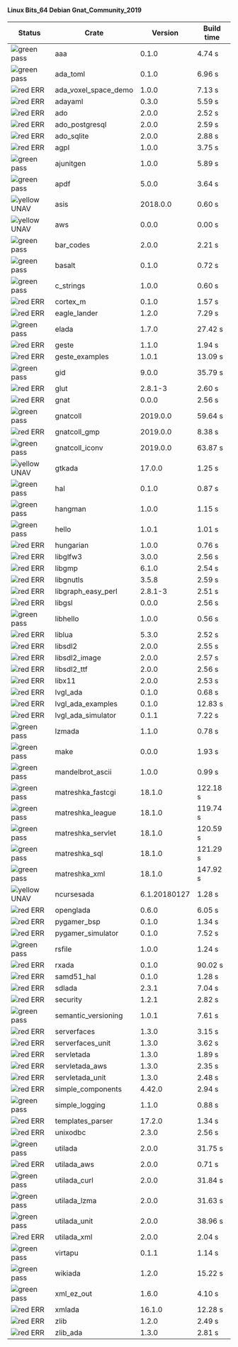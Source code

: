 #### Linux Bits_64 Debian Gnat_Community_2019

| Status | Crate | Version | Build time |
| --- | --- | --- | --- |
|![green](https://placehold.it/8/00aa00/000000?text=+) pass | aaa | 0.1.0 |  4.74 s |
|![green](https://placehold.it/8/00aa00/000000?text=+) pass | ada_toml | 0.1.0 |  6.96 s |
|![red](https://placehold.it/8/ff0000/000000?text=+) ERR  | ada_voxel_space_demo | 1.0.0 |  7.13 s |
|![red](https://placehold.it/8/ff0000/000000?text=+) ERR  | adayaml | 0.3.0 |  5.59 s |
|![red](https://placehold.it/8/ff0000/000000?text=+) ERR  | ado | 2.0.0 |  2.52 s |
|![red](https://placehold.it/8/ff0000/000000?text=+) ERR  | ado_postgresql | 2.0.0 |  2.59 s |
|![red](https://placehold.it/8/ff0000/000000?text=+) ERR  | ado_sqlite | 2.0.0 |  2.88 s |
|![red](https://placehold.it/8/ff0000/000000?text=+) ERR  | agpl | 1.0.0 |  3.75 s |
|![green](https://placehold.it/8/00aa00/000000?text=+) pass | ajunitgen | 1.0.0 |  5.89 s |
|![green](https://placehold.it/8/00aa00/000000?text=+) pass | apdf | 5.0.0 |  3.64 s |
|![yellow](https://placehold.it/8/ffbb00/000000?text=+) UNAV | asis | 2018.0.0 |  0.60 s |
|![yellow](https://placehold.it/8/ffbb00/000000?text=+) UNAV | aws | 0.0.0 |  0.00 s |
|![green](https://placehold.it/8/00aa00/000000?text=+) pass | bar_codes | 2.0.0 |  2.21 s |
|![green](https://placehold.it/8/00aa00/000000?text=+) pass | basalt | 0.1.0 |  0.72 s |
|![green](https://placehold.it/8/00aa00/000000?text=+) pass | c_strings | 1.0.0 |  0.60 s |
|![red](https://placehold.it/8/ff0000/000000?text=+) ERR  | cortex_m | 0.1.0 |  1.57 s |
|![red](https://placehold.it/8/ff0000/000000?text=+) ERR  | eagle_lander | 1.2.0 |  7.29 s |
|![green](https://placehold.it/8/00aa00/000000?text=+) pass | elada | 1.7.0 |  27.42 s |
|![red](https://placehold.it/8/ff0000/000000?text=+) ERR  | geste | 1.1.0 |  1.94 s |
|![red](https://placehold.it/8/ff0000/000000?text=+) ERR  | geste_examples | 1.0.1 |  13.09 s |
|![green](https://placehold.it/8/00aa00/000000?text=+) pass | gid | 9.0.0 |  35.79 s |
|![red](https://placehold.it/8/ff0000/000000?text=+) ERR  | glut | 2.8.1-3 |  2.60 s |
|![red](https://placehold.it/8/ff0000/000000?text=+) ERR  | gnat | 0.0.0 |  2.56 s |
|![green](https://placehold.it/8/00aa00/000000?text=+) pass | gnatcoll | 2019.0.0 |  59.64 s |
|![red](https://placehold.it/8/ff0000/000000?text=+) ERR  | gnatcoll_gmp | 2019.0.0 |  8.38 s |
|![green](https://placehold.it/8/00aa00/000000?text=+) pass | gnatcoll_iconv | 2019.0.0 |  63.87 s |
|![yellow](https://placehold.it/8/ffbb00/000000?text=+) UNAV | gtkada | 17.0.0 |  1.25 s |
|![green](https://placehold.it/8/00aa00/000000?text=+) pass | hal | 0.1.0 |  0.87 s |
|![green](https://placehold.it/8/00aa00/000000?text=+) pass | hangman | 1.0.0 |  1.15 s |
|![green](https://placehold.it/8/00aa00/000000?text=+) pass | hello | 1.0.1 |  1.01 s |
|![red](https://placehold.it/8/ff0000/000000?text=+) ERR  | hungarian | 1.0.0 |  0.76 s |
|![red](https://placehold.it/8/ff0000/000000?text=+) ERR  | libglfw3 | 3.0.0 |  2.56 s |
|![red](https://placehold.it/8/ff0000/000000?text=+) ERR  | libgmp | 6.1.0 |  2.54 s |
|![red](https://placehold.it/8/ff0000/000000?text=+) ERR  | libgnutls | 3.5.8 |  2.59 s |
|![red](https://placehold.it/8/ff0000/000000?text=+) ERR  | libgraph_easy_perl | 2.8.1-3 |  2.51 s |
|![red](https://placehold.it/8/ff0000/000000?text=+) ERR  | libgsl | 0.0.0 |  2.56 s |
|![green](https://placehold.it/8/00aa00/000000?text=+) pass | libhello | 1.0.0 |  0.56 s |
|![red](https://placehold.it/8/ff0000/000000?text=+) ERR  | liblua | 5.3.0 |  2.52 s |
|![red](https://placehold.it/8/ff0000/000000?text=+) ERR  | libsdl2 | 2.0.0 |  2.55 s |
|![red](https://placehold.it/8/ff0000/000000?text=+) ERR  | libsdl2_image | 2.0.0 |  2.57 s |
|![red](https://placehold.it/8/ff0000/000000?text=+) ERR  | libsdl2_ttf | 2.0.0 |  2.56 s |
|![red](https://placehold.it/8/ff0000/000000?text=+) ERR  | libx11 | 2.0.0 |  2.53 s |
|![red](https://placehold.it/8/ff0000/000000?text=+) ERR  | lvgl_ada | 0.1.0 |  0.68 s |
|![red](https://placehold.it/8/ff0000/000000?text=+) ERR  | lvgl_ada_examples | 0.1.0 |  12.83 s |
|![red](https://placehold.it/8/ff0000/000000?text=+) ERR  | lvgl_ada_simulator | 0.1.1 |  7.22 s |
|![green](https://placehold.it/8/00aa00/000000?text=+) pass | lzmada | 1.1.0 |  0.78 s |
|![green](https://placehold.it/8/00aa00/000000?text=+) pass | make | 0.0.0 |  1.93 s |
|![green](https://placehold.it/8/00aa00/000000?text=+) pass | mandelbrot_ascii | 1.0.0 |  0.99 s |
|![green](https://placehold.it/8/00aa00/000000?text=+) pass | matreshka_fastcgi | 18.1.0 |  122.18 s |
|![green](https://placehold.it/8/00aa00/000000?text=+) pass | matreshka_league | 18.1.0 |  119.74 s |
|![green](https://placehold.it/8/00aa00/000000?text=+) pass | matreshka_servlet | 18.1.0 |  120.59 s |
|![green](https://placehold.it/8/00aa00/000000?text=+) pass | matreshka_sql | 18.1.0 |  121.29 s |
|![green](https://placehold.it/8/00aa00/000000?text=+) pass | matreshka_xml | 18.1.0 |  147.92 s |
|![yellow](https://placehold.it/8/ffbb00/000000?text=+) UNAV | ncursesada | 6.1.20180127 |  1.28 s |
|![red](https://placehold.it/8/ff0000/000000?text=+) ERR  | openglada | 0.6.0 |  6.05 s |
|![red](https://placehold.it/8/ff0000/000000?text=+) ERR  | pygamer_bsp | 0.1.0 |  1.34 s |
|![red](https://placehold.it/8/ff0000/000000?text=+) ERR  | pygamer_simulator | 0.1.0 |  7.52 s |
|![green](https://placehold.it/8/00aa00/000000?text=+) pass | rsfile | 1.0.0 |  1.24 s |
|![red](https://placehold.it/8/ff0000/000000?text=+) ERR  | rxada | 0.1.0 |  90.02 s |
|![red](https://placehold.it/8/ff0000/000000?text=+) ERR  | samd51_hal | 0.1.0 |  1.28 s |
|![red](https://placehold.it/8/ff0000/000000?text=+) ERR  | sdlada | 2.3.1 |  7.04 s |
|![red](https://placehold.it/8/ff0000/000000?text=+) ERR  | security | 1.2.1 |  2.82 s |
|![green](https://placehold.it/8/00aa00/000000?text=+) pass | semantic_versioning | 1.0.1 |  7.61 s |
|![red](https://placehold.it/8/ff0000/000000?text=+) ERR  | serverfaces | 1.3.0 |  3.15 s |
|![red](https://placehold.it/8/ff0000/000000?text=+) ERR  | serverfaces_unit | 1.3.0 |  3.62 s |
|![red](https://placehold.it/8/ff0000/000000?text=+) ERR  | servletada | 1.3.0 |  1.89 s |
|![red](https://placehold.it/8/ff0000/000000?text=+) ERR  | servletada_aws | 1.3.0 |  2.35 s |
|![red](https://placehold.it/8/ff0000/000000?text=+) ERR  | servletada_unit | 1.3.0 |  2.48 s |
|![red](https://placehold.it/8/ff0000/000000?text=+) ERR  | simple_components | 4.42.0 |  2.94 s |
|![green](https://placehold.it/8/00aa00/000000?text=+) pass | simple_logging | 1.1.0 |  0.88 s |
|![red](https://placehold.it/8/ff0000/000000?text=+) ERR  | templates_parser | 17.2.0 |  1.34 s |
|![red](https://placehold.it/8/ff0000/000000?text=+) ERR  | unixodbc | 2.3.0 |  2.56 s |
|![green](https://placehold.it/8/00aa00/000000?text=+) pass | utilada | 2.0.0 |  31.75 s |
|![red](https://placehold.it/8/ff0000/000000?text=+) ERR  | utilada_aws | 2.0.0 |  0.71 s |
|![green](https://placehold.it/8/00aa00/000000?text=+) pass | utilada_curl | 2.0.0 |  31.84 s |
|![green](https://placehold.it/8/00aa00/000000?text=+) pass | utilada_lzma | 2.0.0 |  31.63 s |
|![green](https://placehold.it/8/00aa00/000000?text=+) pass | utilada_unit | 2.0.0 |  38.96 s |
|![red](https://placehold.it/8/ff0000/000000?text=+) ERR  | utilada_xml | 2.0.0 |  2.04 s |
|![green](https://placehold.it/8/00aa00/000000?text=+) pass | virtapu | 0.1.1 |  1.14 s |
|![green](https://placehold.it/8/00aa00/000000?text=+) pass | wikiada | 1.2.0 |  15.22 s |
|![green](https://placehold.it/8/00aa00/000000?text=+) pass | xml_ez_out | 1.6.0 |  4.10 s |
|![red](https://placehold.it/8/ff0000/000000?text=+) ERR  | xmlada | 16.1.0 |  12.28 s |
|![red](https://placehold.it/8/ff0000/000000?text=+) ERR  | zlib | 1.2.0 |  2.49 s |
|![red](https://placehold.it/8/ff0000/000000?text=+) ERR  | zlib_ada | 1.3.0 |  2.81 s |
